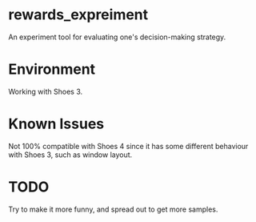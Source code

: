 # rewards_expreiment
An experiment tool for evaluating one's decision-making strategy. 


# Environment
Working with Shoes 3. 

# Known Issues

Not 100% compatible with Shoes 4 since it has some different behaviour with Shoes 3, such as window layout. 

# TODO

Try to make it more funny, and spread out to get more samples.
